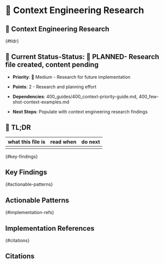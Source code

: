 <!-- CONTEXT_REFERENCE: 400_guides/400_context-priority-guide.md -->
<!-- MODULE_REFERENCE: 400_few-shot-context-examples.md -->
<!-- MEMORY_CONTEXT: MEDIUM - Context engineering research and patterns -->
# 🧠 Context Engineering Research

## 🧠 Context Engineering Research

<!-- ANCHOR: tldr -->
{#tldr}

## 🎯 **Current Status**-**Status**: 📝 **PLANNED**- Research file created, content pending

- **Priority**: 🔧 Medium - Research for future implementation

- **Points**: 2 - Research and planning effort

- **Dependencies**: 400_guides/400_context-priority-guide.md, 400_few-shot-context-examples.md

- **Next Steps**: Populate with context engineering research findings

## 🔎 TL;DR

| what this file is | read when | do next |
|---|---|---|
|  |  |  |

<!-- ANCHOR: key-findings -->
{#key-findings}

## Key Findings

<!-- ANCHOR: actionable-patterns -->
{#actionable-patterns}

## Actionable Patterns

<!-- ANCHOR: implementation-refs -->
{#implementation-refs}

## Implementation References

<!-- ANCHOR: citations -->
{#citations}

## Citations
